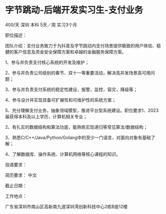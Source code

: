 # 字节跳动-后端开发实习生-支付业务

400/天 深圳 本科 5天／周 实习3个月

职位描述：

团队介绍：支付业务致力于为抖音及字节跳动内支付场景提供极致的用户体验、稳健的客户信息及资金安全保障方案和卓越的金融服务保障方案。

1、参与并负责支付核心系统的开发及维护；

2、参与并负责公司级别的春节、双十一等重要活动，解决高并发场景高可用问题；

3、参与并负责支付系统的稳定性建设，报警，监控，容灾，降级等；

4、参与设计并实现具备可扩展性和可维护性的系统方案；

5、充分理解支付业务，抽象领域模型，推进平台型系统建设。职位要求1、2023届获得本科及以上学历，计算机相关专业；

2、有扎实的数据结构和算法功底，能熟练实现递归等常见算法/数据结构；

3、熟悉C/C++/Java/Python/Golang中的至少一门语言，对面向对象有基础了解；

4、了解数据库、操作系统、计算机网络等核心课程的知识。

投递要求：

简历要求： 中文

截止日期：

工作地点：

广东省深圳市南山区高新南九道深圳湾创新科技中心2栋B座12楼